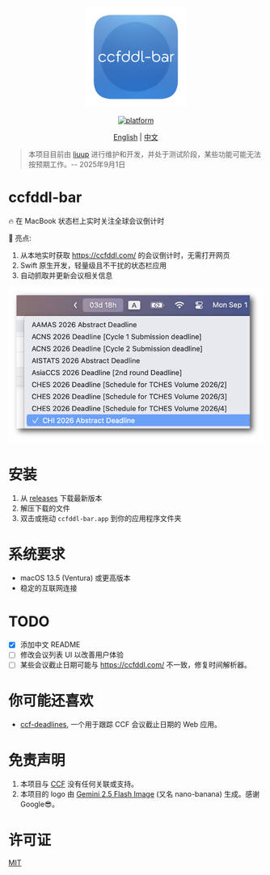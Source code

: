 <p align="center">
    <img width="200" height="200" margin-right="100%" src="./images/ccfddl-bar-logo_1024_1024.png">
</p>

<p align="center">
    <a href="https://img.shields.io/badge/platform-macOS-blue">
        <img src="https://img.shields.io/badge/platform-macOS-blue.svg" alt="platform">
    </a>
</p>

<p align="center">
    <a href="./README.md">English</a> | <a href="./README_zh.md">中文</a>
</p>

> 本项目目前由 [liuup](https://github.com/liuup) 进行维护和开发，并处于测试阶段，某些功能可能无法按预期工作。-- 2025年9月1日

# ccfddl-bar
🔥 在 MacBook 状态栏上实时关注全球会议倒计时

👀 亮点:
1. 从本地实时获取 https://ccfddl.com/ 的会议倒计时，无需打开网页
2. Swift 原生开发，轻量级且不干扰的状态栏应用
3. 自动抓取并更新会议相关信息

![image_0](./images/image_0.png)



# 安装
1. 从 [releases](https://github.com/liuup/ccfddl-bar/releases) 下载最新版本
2. 解压下载的文件
3. 双击或拖动 `ccfddl-bar.app` 到你的应用程序文件夹

# 系统要求
- macOS 13.5 (Ventura) 或更高版本
- 稳定的互联网连接

# TODO
- [x] 添加中文 README
- [ ] 修改会议列表 UI 以改善用户体验
- [ ] 某些会议截止日期可能与 https://ccfddl.com/ 不一致，修复时间解析器。

# 你可能还喜欢
- [ccf-deadlines](https://github.com/ccfddl/ccf-deadlines), 一个用于跟踪 CCF 会议截止日期的 Web 应用。

# 免责声明
1. 本项目与 [CCF](https://www.ccf.org.cn/en/) 没有任何关联或支持。
2. 本项目的 logo 由 [Gemini 2.5 Flash Image](https://developers.googleblog.com/en/introducing-gemini-2-5-flash-image/) (又名 nano-banana) 生成。感谢 Google😎。

# 许可证
[MIT](./LICENSE)